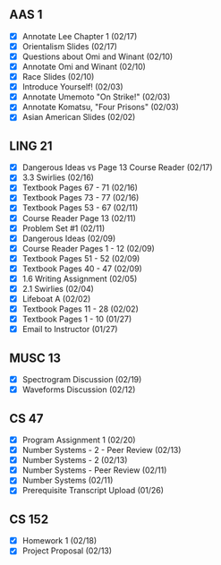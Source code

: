 ## AAS 1


* [x] Annotate Lee Chapter 1 (02/17)
* [x] Orientalism Slides (02/17)
* [x] Questions about Omi and Winant (02/10)
* [x] Annotate Omi and Winant (02/10)
* [x] Race Slides (02/10)
* [x] Introduce Yourself! (02/03)
* [x] Annotate Umemoto "On Strike!" (02/03)
* [x] Annotate Komatsu, "Four Prisons" (02/03)
* [x]  Asian American Slides (02/02)
## LING 21
* [x] Dangerous Ideas vs Page 13 Course Reader (02/17)
* [x] 3.3 Swirlies (02/16)
* [x] Textbook Pages 67 - 71 (02/16)
* [x] Textbook Pages 73 - 77 (02/16)
* [x] Textbook Pages 53 - 67 (02/11)
* [x] Course Reader Page 13 (02/11)
* [x] Problem Set #1 (02/11)
* [x] Dangerous Ideas (02/09)
* [x] Course Reader Pages 1 - 12 (02/09)
* [x] Textbook Pages 51 - 52 (02/09)
* [x] Textbook Pages 40 - 47 (02/09)
* [x] 1.6 Writing Assignment (02/05)
* [x] 2.1 Swirlies (02/04)
* [x] Lifeboat A (02/02)
* [x] Textbook Pages 11 - 28 (02/02)
* [x] Textbook Pages 1 - 10 (01/27)
* [x] Email to Instructor (01/27)
## MUSC 13
* [x] Spectrogram Discussion (02/19)
* [x] Waveforms Discussion (02/12)
## CS 47
* [x] Program Assignment 1 (02/20)
* [x] Number Systems - 2 - Peer Review (02/13)
* [x] Number Systems - 2 (02/13)
* [x] Number Systems - Peer Review (02/11)
* [x] Number Systems (02/11)
* [x] Prerequisite Transcript Upload (01/26)
## CS 152
* [x] Homework 1 (02/18)
* [x] Project Proposal (02/13)
